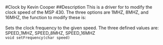 #Clock by Kevin Cooper
##Description
This is a driver for to modify the clock speed of the MSP 430. The three options are 1MHZ, 8MHZ, and 16MHZ, the function to modify these is:
<br>
<br>
Sets the clock frequency to the given speed.  The three defined values are:<br>
SPEED_1MHZ, SPEED_8MHZ, SPEED_16MHZ<br>
`void setFrequency(char speed)`
